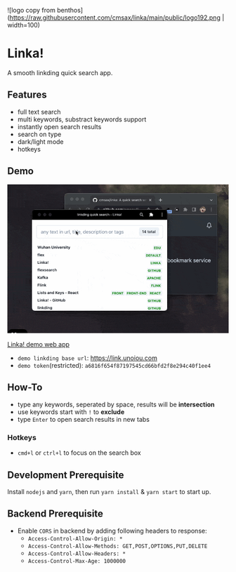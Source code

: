 ![logo copy from benthos](https://raw.githubusercontent.com/cmsax/linka/main/public/logo192.png | width=100)

# Linka!

A smooth linkding quick search app.

## Features

- full text search
- multi keywords, substract keywords support
- instantly open search results
- search on type
- dark/light mode
- hotkeys

## Demo

![demo](./screenshot/demo.gif)

[Linka! demo web app](https://linka.unoiou.com)

- `demo linkding base url`: https://link.unoiou.com
- `demo token`(restricted): `a6816f654f87197545cd66bfd2f8e294c40f1ee4`

## How-To

- type any keywords, seperated by space, results will be **intersection**
- use keywords start with `!` to **exclude**
- type `Enter` to open search results in new tabs

### Hotkeys

- `cmd+l` or `ctrl+l` to focus on the search box

## Development Prerequisite

Install `nodejs` and `yarn`, then run `yarn install` & `yarn start` to start up.

## Backend Prerequisite

- Enable `CORS` in backend by adding following headers to response:
  - `Access-Control-Allow-Origin: *`
  - `Access-Control-Allow-Methods: GET,POST,OPTIONS,PUT,DELETE`
  - `Access-Control-Allow-Headers: *`
  - `Access-Control-Max-Age: 1000000`
